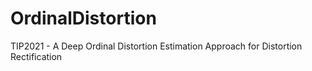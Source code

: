 # OrdinalDistortion
TIP2021 - A Deep Ordinal Distortion Estimation Approach for Distortion Rectification
